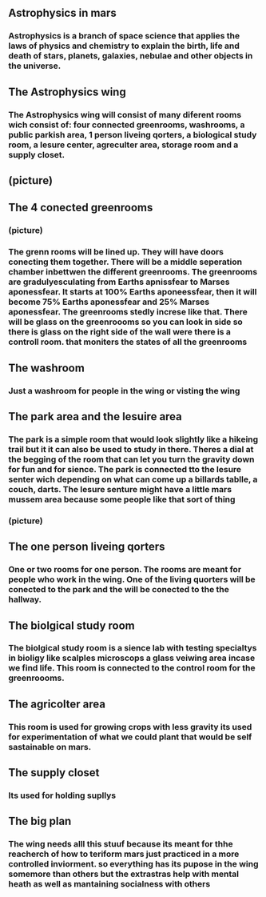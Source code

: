 ## Astrophysics in mars
### Astrophysics is a branch of space science that applies the laws of physics and chemistry to explain the birth, life and death of stars, planets, galaxies, nebulae and other objects in the universe. 

## The Astrophysics wing 
### The Astrophysics wing will consist of many diferent rooms wich consist of: four connected greenrooms, washrooms, a public parkish area, 1 person liveing qorters, a biological study room, a lesure center, agreculter area, storage room and a supply closet.
## (picture)

## The 4 conected greenrooms
### (picture)
### The grenn rooms will be lined up. They will have doors conecting them together. There will be a middle seperation chamber inbettwen the different greenrooms. The greenrooms are gradulyesculating from Earths apnissfear to Marses aponessfear. It starts at 100% Earths aponeessfear, then it will become 75% Earths aponessfear and 25% Marses aponessfear. The greenrooms stedly increse like that. There will be glass on the greenroooms so you can look in side so there is glass on the right side of the wall were there is a controll room. that moniters the states of all the greenrooms

## The washroom
### Just a washroom for people in the wing or visting the wing

## The park area and the lesuire area
### The park is a simple room that would look slightly like a hikeing trail but it it can also be used to study in there. Theres a dial at the begging of the room that can let you turn the gravity down for fun and for sience. The park is connected tto the lesure senter wich depending on what can come up a billards tablle, a couch, darts. The lesure senture might have a little mars mussem area because some people like that sort of thing
### (picture)

## The one person liveing qorters
### One or two rooms for one person. The rooms are meant for people who work in the wing. One of the living quorters will be conected to the park and the will be conected to the the hallway.

## The biolgical study room
### The biolgical study room is a sience lab with testing specialtys in bioligy like scalples microscops a glass veiwing area incase we find life. This room is connected to the control room for the greenroooms.

## The agricolter area
### This room is used for growing crops with less gravity its used for experimentation of what we could plant that would be self sastainable on mars.

## The supply closet
### Its used for holding supllys

## The big plan
### The wing needs alll this stuuf because its meant for thhe reacherch of how to teriform mars just practiced in a more controlled inviorment. so everything has its pupose in the wing somemore than others but the extrastras help with mental heath as well as mantaining socialness with others


